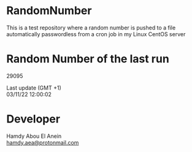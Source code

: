 # RandomNumber    
This is a test repository where a random number is pushed to a file automatically passwordless from a cron job in my Linux CentOS server    
# Random Number of the last run   
29095
      
Last update (GMT +1)    
03/11/22 12:00:02
# Developer    
Hamdy Abou El Anein   
hamdy.aea@protonmail.com
